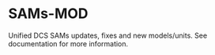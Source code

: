 # SAMs-MOD
Unified DCS SAMs updates, fixes and new models/units.  See documentation for more information.
